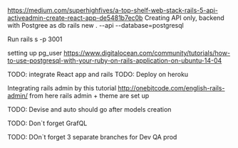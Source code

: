 https://medium.com/superhighfives/a-top-shelf-web-stack-rails-5-api-activeadmin-create-react-app-de5481b7ec0b
Creating API only, backend with Postgree as db
rails new . --api --database=postgresql

Run rails s -p 3001

setting up pg_user
https://www.digitalocean.com/community/tutorials/how-to-use-postgresql-with-your-ruby-on-rails-application-on-ubuntu-14-04

TODO: integrate React app and rails
TODO: Deploy on heroku

Integrating rails admin by this tutorial
http://onebitcode.com/english-rails-admin/
from here rails admin + theme are set up

TODO: Devise and auto should go after models creation

TODO: Don`t forget GrafQL

TODO: DOn`t forget 3 separate branches for Dev QA prod
